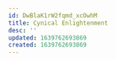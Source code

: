 ```yaml
---
id: DwBlaK1rW2fqmd_xcOwhM
title: Cynical Enlightenment
desc: ''
updated: 1639762693869
created: 1639762693869
---
```


